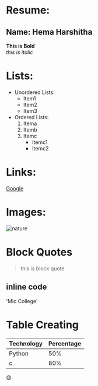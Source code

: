 # Resume:
## Name: Hema Harshitha
**This is Bold**<br>
*this is italic*<br>
# Lists:
  - Unordered Lists:
      * Item1
      * Item2
      * Item3
  - Ordered Lists:
      1. Itema
      2. Itemb
      3. Itemc
          * Itemc1
          * Itemc2
# Links:

[Google](https://www.google.com)

# Images:

![nature](https://thumbs.dreamstime.com/b/environment-earth-day-hands-trees-growing-seedlings-bokeh-green-background-female-hand-holding-tree-nature-field-gra-130247647.jpg)

# Block Quotes

> this is block quote

## inline code

'Mic College'

# Table Creating

Technology | Percentage
---------- | ----------
Python     | 50%
c          | 80%

:smile:



